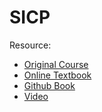 # SICP

Resource:

- [Original Course](https://ocw.mit.edu/courses/electrical-engineering-and-computer-science/6-001-structure-and-interpretation-of-computer-programs-spring-2005/)
- [Online Textbook](https://ocw.mit.edu/courses/electrical-engineering-and-computer-science/6-001-structure-and-interpretation-of-computer-programs-spring-2005/readings/)
- [Github Book](https://github.com/sarabander/sicp)
- [Video](https://www.youtube.com/playlist?list=PLE18841CABEA24090)
